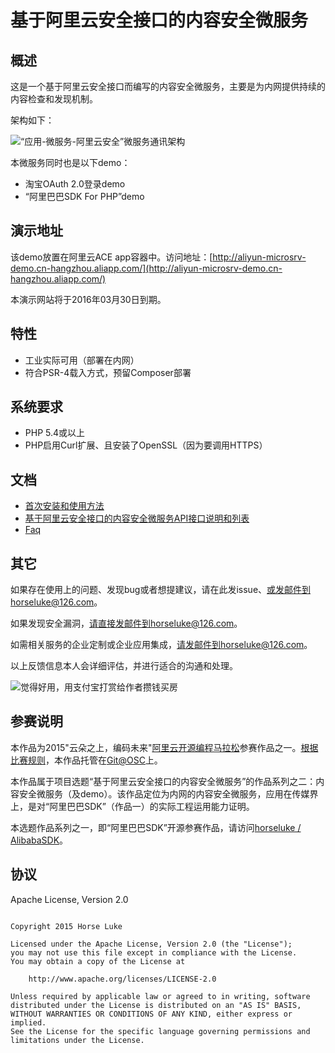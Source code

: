 # 基于阿里云安全接口的内容安全微服务

## 概述

这是一个基于阿里云安全接口而编写的内容安全微服务，主要是为内网提供持续的内容检查和发现机制。

架构如下：

![“应用-微服务-阿里云安全”微服务通讯架构](http://aliyun-microsrv-demo.cn-hangzhou.aliapp.com/static/introapp/img/csc-aliyun-microsrv-ugc-app-microsrv-connect.png)

本微服务同时也是以下demo：

* 淘宝OAuth 2.0登录demo
* “阿里巴巴SDK For PHP”demo

## 演示地址

该demo放置在阿里云ACE app容器中。访问地址：[http://aliyun-microsrv-demo.cn-hangzhou.aliapp.com/](http://aliyun-microsrv-demo.cn-hangzhou.aliapp.com/)

本演示网站将于2016年03月30日到期。

## 特性

* 工业实际可用（部署在内网）
* 符合PSR-4载入方式，预留Composer部署

## 系统要求

* PHP 5.4或以上
* PHP启用Curl扩展、且安装了OpenSSL（因为要调用HTTPS）

## 文档

* [首次安装和使用方法](http://git.oschina.net/horseluke/content-guard-microsrv-aliyun/blob/master/doc/Install.md)
* [基于阿里云安全接口的内容安全微服务API接口说明和列表](http://git.oschina.net/horseluke/content-guard-microsrv-aliyun/blob/master/doc/MicroServiceApi/Intro.md)
* [Faq](http://git.oschina.net/horseluke/content-guard-microsrv-aliyun/blob/master/doc/Faq.md)

## 其它

如果存在使用上的问题、发现bug或者想提建议，请在此发issue、或发邮件到horseluke@126.com。

如果发现安全漏洞，请直接发邮件到horseluke@126.com。

如需相关服务的企业定制或企业应用集成，请发邮件到horseluke@126.com。

以上反馈信息本人会详细评估，并进行适合的沟通和处理。

![觉得好用，用支付宝打赏给作者攒钱买房](http://7xlz3z.com1.z0.glb.clouddn.com/img/git/apavqmok7au6ummhae.png)


## 参赛说明

本作品为2015"云朵之上，编码未来"[阿里云开源编程马拉松](http://bbs.aliyun.com/read/256663.html?spm=5176.100131.1.6.urYu37)参赛作品之一。[根据比赛规则](http://www.oschina.net/2015-ali-hackathon#item-rule)，本作品托管在[Git@OSC](http://git.oschina.net/)上。

本作品属于项目选题“基于阿里云安全接口的内容安全微服务”的作品系列之二：内容安全微服务（及demo）。该作品定位为内网的内容安全微服务，应用在传媒界上，是对“阿里巴巴SDK”（作品一）的实际工程运用能力证明。

本选题作品系列之一，即“阿里巴巴SDK”开源参赛作品，请访问[horseluke / AlibabaSDK](http://git.oschina.net/horseluke/AlibabaSDK)。

## 协议

Apache License, Version 2.0

```

Copyright 2015 Horse Luke

Licensed under the Apache License, Version 2.0 (the "License");
you may not use this file except in compliance with the License.
You may obtain a copy of the License at

    http://www.apache.org/licenses/LICENSE-2.0

Unless required by applicable law or agreed to in writing, software
distributed under the License is distributed on an "AS IS" BASIS,
WITHOUT WARRANTIES OR CONDITIONS OF ANY KIND, either express or implied.
See the License for the specific language governing permissions and
limitations under the License.

```

